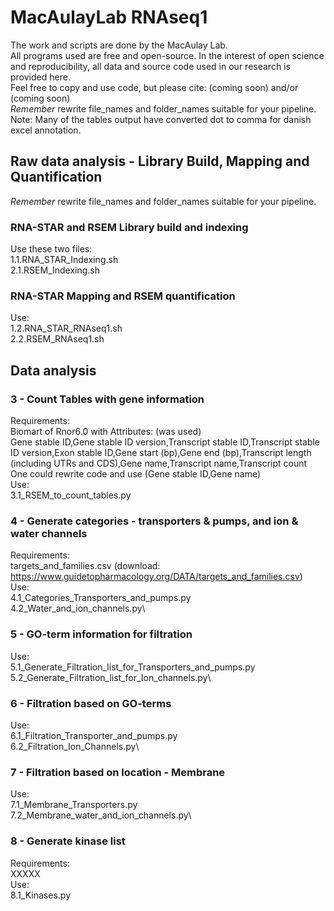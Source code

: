 # MacAulayLab RNAseq1 #
The work and scripts are done by the MacAulay Lab.\
All programs used are free and open-source.
In the interest of open science and reproducibility, all data and source code used in our research is provided here.\
Feel free to copy and use code, but please cite: (coming soon) and/or (coming soon) \
*Remember* rewrite file_names and folder_names suitable for your pipeline.\
Note: Many of the tables output have converted dot to comma for danish excel annotation.

## Raw data analysis - Library Build, Mapping and Quantification ##
*Remember* rewrite file_names and folder_names suitable for your pipeline.

### RNA-STAR and RSEM Library build and indexing ###
Use these two files:\
1.1.RNA_STAR_Indexing.sh\
2.1.RSEM_Indexing.sh

### RNA-STAR Mapping and RSEM quantification ###
Use:\
1.2.RNA_STAR_RNAseq1.sh\
2.2.RSEM_RNAseq1.sh
## Data analysis ##
### 3 - Count Tables with gene information ###
Requirements:\
Biomart of Rnor6.0 with Attributes: (was used)\
Gene stable ID,Gene stable ID version,Transcript stable ID,Transcript stable ID version,Exon stable ID,Gene start (bp),Gene end (bp),Transcript length (including UTRs and CDS),Gene name,Transcript name,Transcript count\
One could rewrite code and use (Gene stable ID,Gene name)\
Use:\
3.1_RSEM_to_count_tables.py

### 4 - Generate categories - transporters & pumps, and ion & water channels ###
Requirements:\
targets_and_families.csv (download: https://www.guidetopharmacology.org/DATA/targets_and_families.csv)\
Use:\
4.1_Categories_Transporters_and_pumps.py\
4.2_Water_and_ion_channels.py\

### 5 - GO-term information for filtration ###
Use:\
5.1_Generate_Filtration_list_for_Transporters_and_pumps.py\
5.2_Generate_Filtration_list_for_Ion_channels.py\

### 6 - Filtration based on GO-terms ###
Use:\
6.1_Filtration_Transporter_and_pumps.py\
6.2_Filtration_Ion_Channels.py\

### 7 - Filtration based on location - Membrane  ###
Use:\
7.1_Membrane_Transporters.py\
7.2_Membrane_water_and_ion_channels.py\

### 8 - Generate kinase list  ###
Requirements:\
XXXXX \
Use:\
8.1_Kinases.py
